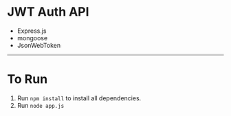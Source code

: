 # JWT Auth API
- Express.js 
- mongoose
- JsonWebToken
  
-------------------------------
  
# To Run 
1. Run `npm install` to install all dependencies.
1. Run `node app.js`
